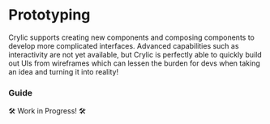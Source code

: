 # Prototyping

Crylic supports creating new components and composing components to develop more complicated interfaces. Advanced capabilities such as interactivity are not yet available, but Crylic is perfectly able to quickly build out UIs from wireframes which can lessen the burden for devs when taking an idea and turning it into reality!

### Guide

🛠️ Work in Progress! 🛠️
